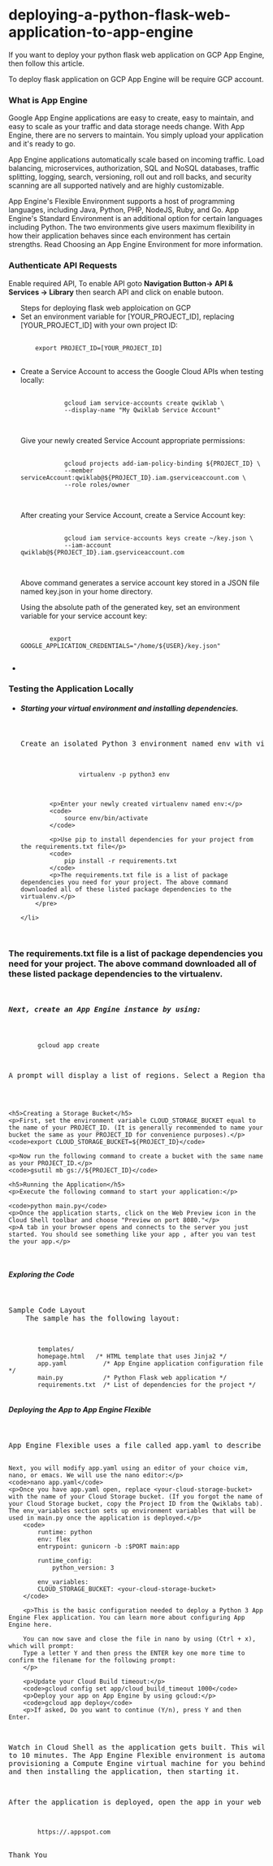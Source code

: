 # deploying-a-python-flask-web-application-to-app-engine

<p>If you want to deploy your python flask web application on GCP App Engine, then follow this article.</p>
<p> To deploy flask application on GCP App Engine will be require GCP account.</p>
<h3>What is App Engine</h3>
<p>Google App Engine applications are easy to create, easy to maintain, and easy to scale as your traffic and data storage needs change. With App Engine, there are no servers to maintain. You simply upload your application and it's ready to go.

App Engine applications automatically scale based on incoming traffic. Load balancing, microservices, authorization, SQL and NoSQL databases, traffic splitting, logging, search, versioning, roll out and roll backs, and security scanning are all supported natively and are highly customizable.

App Engine's Flexible Environment supports a host of programming languages, including Java, Python, PHP, NodeJS, Ruby, and Go. App Engine's Standard Environment is an additional option for certain languages including Python. The two environments give users maximum flexibility in how their application behaves since each environment has certain strengths. Read Choosing an App Engine Environment for more information.
</p>
<h3>Authenticate API Requests</h3>
<p>Enable required API, To enable API goto <b>Navigation Button-> API & Services -> Library</b> then search API and click on enable butoon.</p>

<ul> Steps for deploying flask web apploication on GCP
<li>Set an environment variable for [YOUR_PROJECT_ID], replacing [YOUR_PROJECT_ID] with your own project ID:</li>
<pre>
	<code>
	export PROJECT_ID=[YOUR_PROJECT_ID]
</code>
</pre>
<li>Create a Service Account to access the Google Cloud APIs when testing locally:
	<pre>
		<code>
			gcloud iam service-accounts create qwiklab \
  			--display-name "My Qwiklab Service Account"
		</code>
	</pre>
	Give your newly created Service Account appropriate permissions:
	<pre>
		<code>
			gcloud projects add-iam-policy-binding ${PROJECT_ID} \
			--member serviceAccount:qwiklab@${PROJECT_ID}.iam.gserviceaccount.com \
			--role roles/owner
		</code>
	</pre>
	After creating your Service Account, create a Service Account key:
	<pre>
		<code>
			gcloud iam service-accounts keys create ~/key.json \
			--iam-account qwiklab@${PROJECT_ID}.iam.gserviceaccount.com
		</code>
	</pre>
<p>Above command generates a service account key stored in a JSON file named key.json in your home directory.

Using the absolute path of the generated key, set an environment variable for your service account key:
<pre>
	<code>
		export GOOGLE_APPLICATION_CREDENTIALS="/home/${USER}/key.json"
	</code>
</pre>

</p>
<li>
</ul>
<h3>Testing the Application Locally</h3>
<ul>
	<li>
		<h5>Starting your virtual environment and installing dependencies.</h5>
		<pre>
				<p>Create an isolated Python 3 environment named env with virtualenv:</p>
			<code>
				virtualenv -p python3 env
			</code>

			<p>Enter your newly created virtualenv named env:</p>
			<code>
				source env/bin/activate
			</code>

			<p>Use pip to install dependencies for your project from the requirements.txt file</p>
			<code>
				pip install -r requirements.txt
			</code>
			<p>The requirements.txt file is a list of package dependencies you need for your project. The above command downloaded all of these listed package dependencies to the virtualenv.</p>
		</pre>

	</li>
</ul>

<h3>The requirements.txt file is a list of package dependencies you need for your project. The above command downloaded all of these listed package dependencies to the virtualenv.</h3>
<pre>
	<h5>Next, create an App Engine instance by using:</h5>
	<code>
		gcloud app create
	</code>
	<p>A prompt will display a list of regions. Select a Region that supports App Engine Flexible for Python then press Enter. You can read more about Regions and Zones here.</p>

	<h5>Creating a Storage Bucket</h5>
	<p>First, set the environment variable CLOUD_STORAGE_BUCKET equal to the name of your PROJECT_ID. (It is generally recommended to name your bucket the same as your PROJECT_ID for convenience purposes).</p>
	<code>export CLOUD_STORAGE_BUCKET=${PROJECT_ID}</code>

	<p>Now run the following command to create a bucket with the same name as your PROJECT_ID.</p>
	<code>gsutil mb gs://${PROJECT_ID}</code>

	<h5>Running the Application</h5>
	<p>Execute the following command to start your application:</p>

	<code>python main.py</code>
	<p>Once the application starts, click on the Web Preview icon in the Cloud Shell toolbar and choose "Preview on port 8080."</p>
	<p>A tab in your browser opens and connects to the server you just started. You should see something like your app , after you van test the your app.</p>
</pre>

<h5>Exploring the Code</h5>
<pre>
	<p>Sample Code Layout
	The sample has the following layout:</p>
	<code>
		templates/
 		homepage.html   /* HTML template that uses Jinja2 */
		app.yaml          /* App Engine application configuration file */
		main.py           /* Python Flask web application */
		requirements.txt  /* List of dependencies for the project */
	</code>
</pre>

<h5>Deploying the App to App Engine Flexible</h5>
<pre>
	<p>App Engine Flexible uses a file called app.yaml to describe an application's deployment configuration. If this file is not present, App Engine will try to guess the deployment configuration. However, it is a good idea to provide this file.

	Next, you will modify app.yaml using an editor of your choice vim, nano, or emacs. We will use the nano editor:</p>
	<code>nano app.yaml</code>
	<p>Once you have app.yaml open, replace <your-cloud-storage-bucket> with the name of your Cloud Storage bucket. (If you forgot the name of your Cloud Storage bucket, copy the Project ID from the Qwiklabs tab). The env_variables section sets up environment variables that will be used in main.py once the application is deployed.</p>
		<code>
			runtime: python
			env: flex
			entrypoint: gunicorn -b :$PORT main:app

			runtime_config:
			    python_version: 3

			env_variables:
    		CLOUD_STORAGE_BUCKET: <your-cloud-storage-bucket>
		</code>

		<p>This is the basic configuration needed to deploy a Python 3 App Engine Flex application. You can learn more about configuring App Engine here.

		You can now save and close the file in nano by using (Ctrl + x), which will prompt:
		Type a letter Y and then press the ENTER key one more time to confirm the filename for the following prompt:
		</p>

		<p>Update your Cloud Build timeout:</p>
		<code>gcloud config set app/cloud_build_timeout 1000</code>
		<p>Deploy your app on App Engine by using gcloud:</p>
		<code>gcloud app deploy</code>
		<p>If asked, Do you want to continue (Y/n), press Y and then Enter.

Watch in Cloud Shell as the application gets built. This will take up to 10 minutes. The App Engine Flexible environment is automatically provisioning a Compute Engine virtual machine for you behind the scenes, and then installing the application, then starting it.</p>
<p>After the application is deployed, open the app in your web browser with the following URL:</p>
<code>
		https://<PROJECT_ID>.appspot.com
</code>
<p>Thank You</p>
</pre>
